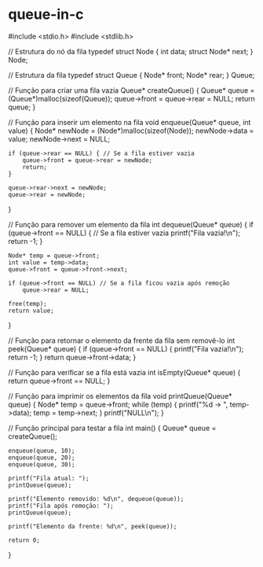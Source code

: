 # queue-in-c

#include <stdio.h>
#include <stdlib.h>

// Estrutura do nó da fila
typedef struct Node {
    int data;
    struct Node* next;
} Node;

// Estrutura da fila
typedef struct Queue {
    Node* front;
    Node* rear;
} Queue;

// Função para criar uma fila vazia
Queue* createQueue() {
    Queue* queue = (Queue*)malloc(sizeof(Queue));
    queue->front = queue->rear = NULL;
    return queue;
}

// Função para inserir um elemento na fila
void enqueue(Queue* queue, int value) {
    Node* newNode = (Node*)malloc(sizeof(Node));
    newNode->data = value;
    newNode->next = NULL;
    
    if (queue->rear == NULL) { // Se a fila estiver vazia
        queue->front = queue->rear = newNode;
        return;
    }
    
    queue->rear->next = newNode;
    queue->rear = newNode;
}

// Função para remover um elemento da fila
int dequeue(Queue* queue) {
    if (queue->front == NULL) { // Se a fila estiver vazia
        printf("Fila vazia!\n");
        return -1;
    }
    
    Node* temp = queue->front;
    int value = temp->data;
    queue->front = queue->front->next;
    
    if (queue->front == NULL) // Se a fila ficou vazia após remoção
        queue->rear = NULL;
    
    free(temp);
    return value;
}

// Função para retornar o elemento da frente da fila sem removê-lo
int peek(Queue* queue) {
    if (queue->front == NULL) {
        printf("Fila vazia!\n");
        return -1;
    }
    return queue->front->data;
}

// Função para verificar se a fila está vazia
int isEmpty(Queue* queue) {
    return queue->front == NULL;
}

// Função para imprimir os elementos da fila
void printQueue(Queue* queue) {
    Node* temp = queue->front;
    while (temp) {
        printf("%d -> ", temp->data);
        temp = temp->next;
    }
    printf("NULL\n");
}

// Função principal para testar a fila
int main() {
    Queue* queue = createQueue();
    
    enqueue(queue, 10);
    enqueue(queue, 20);
    enqueue(queue, 30);
    
    printf("Fila atual: ");
    printQueue(queue);
    
    printf("Elemento removido: %d\n", dequeue(queue));
    printf("Fila após remoção: ");
    printQueue(queue);
    
    printf("Elemento da frente: %d\n", peek(queue));
    
    return 0;
}
